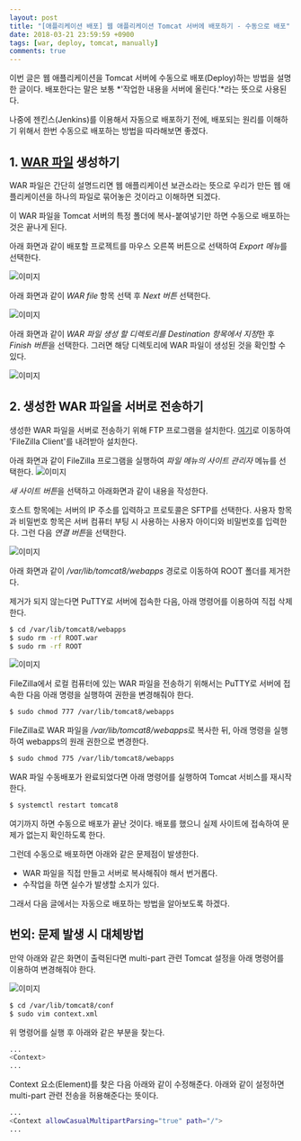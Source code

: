 ```yaml
---
layout: post
title: "[애플리케이션 배포] 웹 애플리케이션 Tomcat 서버에 배포하기 - 수동으로 배포"
date: 2018-03-21 23:59:59 +0900
tags: [war, deploy, tomcat, manually]
comments: true
---
```

이번 글은 웹 애플리케이션을 Tomcat 서버에 수동으로 배포(Deploy)하는 방법을 설명한 글이다. 배포한다는 말은 보통 *'작업한 내용을 서버에 올린다.'*라는 뜻으로 사용된다.

나중에 젠킨스(Jenkins)를 이용해서 자동으로 배포하기 전에, 배포되는 원리를 이해하기 위해서 한번 수동으로 배포하는 방법을 따라해보면 좋겠다.

## 1. [WAR 파일](https://en.wikipedia.org/wiki/WAR_(file_format)) 생성하기
WAR 파일은 간단히 설명드리면 웹 애플리케이션 보관소라는 뜻으로 우리가 만든 웹 애플리케이션을 하나의 파일로 묶어놓은 것이라고 이해하면 되겠다.

이 WAR 파일을 Tomcat 서버의 특정 폴더에 복사-붙여넣기만 하면 수동으로 배포하는 것은 끝나게 된다.

아래 화면과 같이 배포할 프로젝트를 마우스 오른쪽 버튼으로 선택하여 *Export 메뉴*를 선택한다.

![이미지](/files/deploy-war-to-tomcat-manually-01.png)

아래 화면과 같이 *WAR file* 항목 선택 후 *Next 버튼* 선택한다.

![이미지](/files/deploy-war-to-tomcat-manually-02.png)

아래 화면과 같이 *WAR 파일 생성 할 디렉토리를 Destination 항목에서 지정*한 후 *Finish 버튼*을 선택한다.
그러면 해당 디렉토리에 WAR 파일이 생성된 것을 확인할 수 있다.

![이미지](/files/deploy-war-to-tomcat-manually-03.png)

## 2. 생성한 WAR 파일을 서버로 전송하기
생성한 WAR 파일을 서버로 전송하기 위해 FTP 프로그램을 설치한다. [여기](https://filezilla-project.org)로 이동하여 'FileZilla Client'를 내려받아 설치한다.

아래 화면과 같이 FileZilla 프로그램을 실행하여 *파일 메뉴의 사이트 관리자* 메뉴를 선택한다.
![이미지](/files/deploy-war-to-tomcat-manually-04.png)

*새 사이트 버튼*을 선택하고 아래화면과 같이 내용을 작성한다.

호스트 항목에는 서버의 IP 주소를 입력하고 프로토콜은 SFTP를 선택한다. 사용자 항목과 비밀번호 항목은 서버 컴퓨터 부팅 시 사용하는 사용자 아이디와 비밀번호를 입력한다. 그런 다음 *연결 버튼*을 선택한다.

![이미지](/files/deploy-war-to-tomcat-manually-05.png)

아래 화면과 같이 */var/lib/tomcat8/webapps* 경로로 이동하여 ROOT 폴더를 제거한다.

제거가 되지 않는다면 PuTTY로 서버에 접속한 다음, 아래 명령어를 이용하여 직접 삭제한다.
```sh
$ cd /var/lib/tomcat8/webapps
$ sudo rm -rf ROOT.war
$ sudo rm -rf ROOT
```

![이미지](/files/deploy-war-to-tomcat-manually-06.png)

FileZilla에서 로컬 컴퓨터에 있는 WAR 파일을 전송하기 위해서는 PuTTY로 서버에 접속한 다음 아래 명령을 실행하여 권한을 변경해줘야 한다.
```sh
$ sudo chmod 777 /var/lib/tomcat8/webapps
```

FileZilla로 WAR 파일을 */var/lib/tomcat8/webapps*로 복사한 뒤, 아래 명령을 실행하여 webapps의 원래 권한으로 변경한다.
```sh
$ sudo chmod 775 /var/lib/tomcat8/webapps
```

WAR 파일 수동배포가 완료되었다면 아래 명령어를 실행하여 Tomcat 서비스를 재시작한다.
```sh
$ systemctl restart tomcat8
```

여기까지 하면 수동으로 배포가 끝난 것이다. 배포를 했으니 실제 사이트에 접속하여 문제가 없는지 확인하도록 한다.

그런데 수동으로 배포하면 아래와 같은 문제점이 발생한다.
- WAR 파일을 직접 만들고 서버로 복사해줘야 해서 번거롭다.
- 수작업을 하면 실수가 발생할 소지가 있다.

그래서 다음 글에서는 자동으로 배포하는 방법을 알아보도록 하겠다.

## 번외: 문제 발생 시 대체방법
만약 아래와 같은 화면이 출력된다면 multi-part 관련 Tomcat 설정을 아래 명령어를 이용하여 변경해줘야 한다.

![이미지](/files/deploy-war-to-tomcat-manually-07.png)

```sh
$ cd /var/lib/tomcat8/conf
$ sudo vim context.xml
```

위 명령어를 실행 후 아래와 같은 부분을 찾는다.
```sh
...
<Context>
...
```

Context 요소(Element)를 찾은 다음 아래와 같이 수정해준다. 아래와 같이 설정하면 multi-part 관련 전송을 허용해준다는 뜻이다.
```sh
...
<Context allowCasualMultipartParsing="true" path="/">
...
```